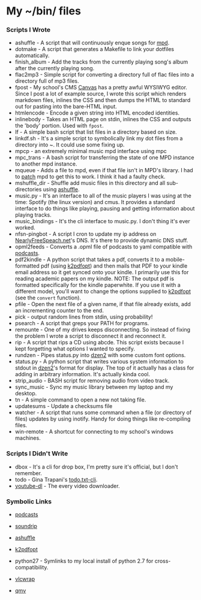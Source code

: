 My ~/bin/ files
=========

### Scripts I Wrote
* ashuffle - A script that will continuously enque songs for [mpd][].
* dotmake - A script that generates a Makefile to link your dotfiles automatically.
* finish\_album - Add the tracks from the currently playing song's album
  after the currently playing song. 
* flac2mp3 - Simple script for converting a directory full of flac files into
  a directory full of mp3 files.
* fpost - My school's CMS [Canvas](http://www.instructure.com/) has a pretty awful
  WYSIWYG editor. Since I post a lot of example source, I wrote this script
  which renders markdown files, inlines the CSS and then dumps the HTML to
  standard out for pasting into the bare-HTML input.
* htmlencode - Encode a given string into HTML encoded identities.
* inlinebody - Takes an HTML page on stdin, inlines the CSS and outputs
  the 'body' portion. Used with `fpost`.
* lf - A simple bash script that list files in a directory based on size.
* linkdf.sh - It's a simple script to symbolically link my dot files from a
  directory into ~. It could use some fixing up.
* mpcp - an extremely minimal music mpd interface using mpc
* mpc_trans - A bash script for transferring the state of one MPD instance to
  another mpd instance.
* mqueue - Adds a file to mpd, even if that file isn't in MPD's library. I
  had to [patch][fileaccess-patch] mpd to get this to work. I think it had
  a faulty check.
* mshuffle_dir - Shuffle add music files in this directory and all sub-directories
  using [ashuffle][].
* music.py - It's an interface to all of the music players I was using at the
  time: Spotify (the linux version) and cmus. It provides a standard interface to
  do things like playing, pausing and getting information about playing tracks.
* music\_bindings - It's the cli interface to music.py. I don't thing it's ever
  worked.
* nfsn-pingbot - A script I cron to update my ip address on 
  [NearlyFreeSpeach.net][nfsn]'s
  DNS. It's there to provide dynamic DNS stuff.
* opml2feeds - Converts a .opml file of podcasts to yaml compatible with [podcasts][].
* pdf2kindle - A python script that takes a pdf, converts it to a mobile-formatted
  pdf (using [k2pdfopt][]) and then mails that PDF to your kindle email address
  so it get synced onto your kindle. I primarily use this for reading academic
  papers on my kindle. NOTE: The output pdf is formatted specifically for the
  kindle paperwhite. If you use it with a different model, you'll want to change
  the options supplied to [k2pdfopt][] (see the `convert` function).
* pfile - Open the next file of a given name, if that file already exists, add an
  incrementing counter to the end.
* pick - output random lines from stdin, using probability!
* psearch - A script that greps your PATH for programs.
* remounte - One of my drives keeps disconnecting. So instead of fixing the problem I 
  wrote a script to disconnect it and reconnect it.
* rip - A script that rips a CD using abcde. This script exists because I kept
  forgetting what options I wanted to specify.
* rundzen - Pipes status.py into [dzen2][] with some custom font options.
* status.py - A python script that writes various system information to stdout
  in [dzen2][]'s format for display. The top of it actually has a class for adding in
  arbitrary information. It's actually kinda cool.
* strip_audio - BASH script for removing audio from video track.
* sync\_music - Sync my music library between my laptop and my desktop.
* tn - A simple command to open a new not taking file.
* updatesums - Update a checksums file
* watcher - A script that runs some command when a file (or directory of files) 
  updates by using inotify. Handy for doing things like re-compiling files.
* win-remote - A shortcut for connecting to my school's windows machines.

### Scripts I Didn't Write
* dbox - It's a cli for drop box, I'm pretty sure it's official, but
  I don't remember.
* todo - Gina Trapani's [todo.txt-cli][todo].
* [youtube-dl][] - The every video downloader.

### Symbolic Links
* [podcasts][]
* [soundrip][]
* [ashuffle][]
* [k2pdfopt][]
* python27 - Symlinks to my local install of python 2.7 for cross-compatibility.
* [vlcwrap][]
* [qmv][]

  [podcasts]: https://github.com/Joshkunz/podcasts
  [soundrip]: https://github.com/Joshkunz/soundrip
  [ashuffle]: https://github.com/Joshkunz/ashuffle
  [dzen2]: https://github.com/robm/dzen
  [nfsn]: https://www.nearlyfreespeech.net/
  [requests]: http://docs.python-requests.org/en/latest/
  [youtube-dl]: http://rg3.github.com/youtube-dl/
  [todo]: http://todotxt.com/
  [mpd]: http://mpd.wikia.com/wiki/Music_Player_Daemon_Wiki
  [k2pdfopt]: http://willus.com/k2pdfopt/
  [fileaccess-patch]: https://gist.github.com/Joshkunz/6946483
  [vlcwrap]: https://gist.github.com/Joshkunz/6410613
  [qmv]: https://gist.github.com/Joshkunz/a6791ecef6ac0d717921
